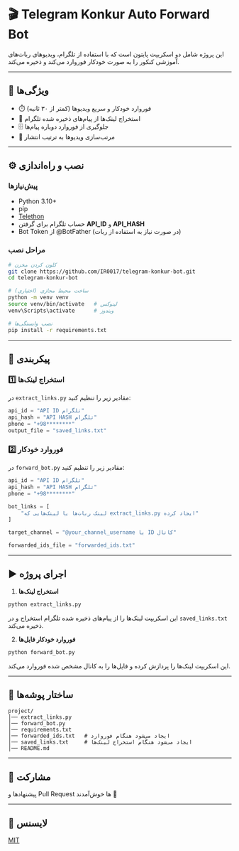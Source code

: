 # 🎬 Telegram Konkur Auto Forward Bot

این پروژه شامل دو اسکریپت پایتون است که با استفاده از تلگرام، ویدیوهای ربات‌های آموزشی کنکور را به صورت خودکار فوروارد می‌کند و ذخیره می‌کند.

---

## 🚀 ویژگی‌ها

* ⏱️ فوروارد خودکار و سریع ویدیوها (کمتر از ۳۰ ثانیه)
* 🔗 استخراج لینک‌ها از پیام‌های ذخیره شده تلگرام
* 🗄️ جلوگیری از فوروارد دوباره پیام‌ها
* 📂 مرتب‌سازی ویدیوها به ترتیب انتشار

---

## ⚙️ نصب و راه‌اندازی

### پیش‌نیازها

* Python 3.10+
* pip
* [Telethon](https://docs.telethon.dev/en/latest/)
* حساب تلگرام برای گرفتن **API\_ID** و **API\_HASH**
* Bot Token از @BotFather (در صورت نیاز به استفاده از ربات)

### مراحل نصب

```bash
# کلون کردن مخزن
git clone https://github.com/IR0017/telegram-konkur-bot.git
cd telegram-konkur-bot

# ساخت محیط مجازی (اختیاری)
python -m venv venv
source venv/bin/activate   # لینوکس
venv\Scripts\activate      # ویندوز

# نصب وابستگی‌ها
pip install -r requirements.txt
```

---

## 🔑 پیکربندی

### 1️⃣ استخراج لینک‌ها

در `extract_links.py` مقادیر زیر را تنظیم کنید:

```python
api_id = "API ID تلگرام"
api_hash = "API HASH تلگرام"
phone = "+98********"
output_file = "saved_links.txt"
```

### 2️⃣ فوروارد خودکار

در `forward_bot.py` مقادیر زیر را تنظیم کنید:

```python
api_id = "API ID تلگرام"
api_hash = "API HASH تلگرام"
phone = "+98********"

bot_links = [
    "لینک ربات‌ها یا لینک‌هایی که extract_links.py ایجاد کرده"
]

target_channel = "@your_channel_username یا ID کانال"

forwarded_ids_file = "forwarded_ids.txt"
```

---

## ▶️ اجرای پروژه

1. **استخراج لینک‌ها**

```bash
python extract_links.py
```

این اسکریپت لینک‌ها را از پیام‌های ذخیره شده تلگرام استخراج و در `saved_links.txt` ذخیره می‌کند.

2. **فوروارد خودکار فایل‌ها**

```bash
python forward_bot.py
```

این اسکریپت لینک‌ها را پردازش کرده و فایل‌ها را به کانال مشخص شده فوروارد می‌کند.

---

## 📂 ساختار پوشه‌ها

```
project/
│── extract_links.py
│── forward_bot.py
│── requirements.txt
│── forwarded_ids.txt   # ایجاد می‌شود هنگام فوروارد
│── saved_links.txt     # ایجاد می‌شود هنگام استخراج لینک‌ها
│── README.md
```

---

## 🤝 مشارکت

پیشنهادها و Pull Request ها خوش‌آمدند 🙌

---

## 📜 لایسنس

[MIT](LICENSE)

